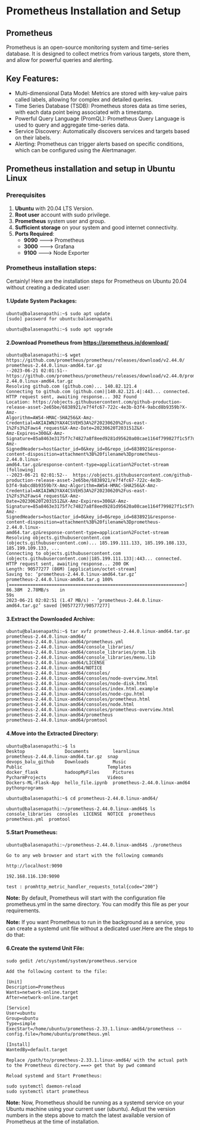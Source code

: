 # Prometheus Installation and Setup

## Prometheus
Prometheus is an open-source monitoring system and time-series database. It is designed to collect metrics from various 
targets, store them, and allow for powerful queries and alerting.

## Key Features:
- Multi-dimensional Data Model: Metrics are stored with key-value pairs called labels, allowing for complex and detailed queries.
- Time Series Database (TSDB): Prometheus stores data as time series, with each data point being associated with a timestamp.
- Powerful Query Language (PromQL): Prometheus Query Language is used to query and aggregate time-series data.
- Service Discovery: Automatically discovers services and targets based on their labels.
- Alerting: Prometheus can trigger alerts based on specific conditions, which can be configured using the Alertmanager.

## Prometheus installation and setup in Ubuntu Linux 

### Prerequisites

1. **Ubuntu** with 20.04 LTS Version.
2. **Root user** account with sudo privilege.
3. **Prometheus** system user and group.
4. **Sufficient storage** on your system and good internet connectivity.
5. **Ports Required**:
   - **9090** ---> Prometheus
   - **3000** ---> Grafana
   - **9100** ---> Node Exporter
   
### Prometheus installation steps:
Certainly! Here are the installation steps for Prometheus on Ubuntu 20.04 without creating a dedicated user:

#### 1.Update System Packages:
```
ubuntu@balasenapathi:~$ sudo apt update
[sudo] password for ubuntu:balasenapathi

ubuntu@balasenapathi:~$ sudo apt upgrade
```

#### 2.Download Prometheus from https://prometheus.io/download/
```
ubuntu@balasenapathi:~$ wget https://github.com/prometheus/prometheus/releases/download/v2.44.0/
prometheus-2.44.0.linux-amd64.tar.gz
--2023-06-21 02:01:51--  https://github.com/prometheus/prometheus/releases/download/v2.44.0/prometheus-2.44.0.linux-amd64.tar.gz
Resolving github.com (github.com)... 140.82.121.4
Connecting to github.com (github.com)|140.82.121.4|:443... connected.
HTTP request sent, awaiting response... 302 Found
Location: https://objects.githubusercontent.com/github-production-release-asset-2e65be/6838921/e7f4fc67-722c-4e3b-b3f4-9abcd8b9359b?X-Amz-
Algorithm=AWS4-HMAC-SHA256&X-Amz-Credential=AKIAIWNJYAX4CSVEH53A%2F20230620%2Fus-east-1%2Fs3%2Faws4_request&X-Amz-Date=20230620T203151Z&X-
Amz-Expires=300&X-Amz-Signature=85a8463e3175f7c74827a8f8eed9281d95620a08cae1164f799827f1c5f7d3c8&X-Amz-
SignedHeaders=host&actor_id=0&key_id=0&repo_id=6838921&response-content-disposition=attachment%3B%20filename%3Dprometheus-2.44.0.linux-
amd64.tar.gz&response-content-type=application%2Foctet-stream [following]
--2023-06-21 02:01:52--  https://objects.githubusercontent.com/github-production-release-asset-2e65be/6838921/e7f4fc67-722c-4e3b-
b3f4-9abcd8b9359b?X-Amz-Algorithm=AWS4-HMAC-SHA256&X-Amz-Credential=AKIAIWNJYAX4CSVEH53A%2F20230620%2Fus-east-1%2Fs3%2Faws4_request&X-Amz-
Date=20230620T203151Z&X-Amz-Expires=300&X-Amz-Signature=85a8463e3175f7c74827a8f8eed9281d95620a08cae1164f799827f1c5f7d3c8&X-Amz-
SignedHeaders=host&actor_id=0&key_id=0&repo_id=6838921&response-content-disposition=attachment%3B%20filename%3Dprometheus-2.44.0.linux-
amd64.tar.gz&response-content-type=application%2Foctet-stream
Resolving objects.githubusercontent.com (objects.githubusercontent.com)... 185.199.111.133, 185.199.108.133, 185.199.109.133, ...
Connecting to objects.githubusercontent.com (objects.githubusercontent.com)|185.199.111.133|:443... connected.
HTTP request sent, awaiting response... 200 OK
Length: 90577277 (86M) [application/octet-stream]
Saving to: ‘prometheus-2.44.0.linux-amd64.tar.gz’
prometheus-2.44.0.linux-amd64.tar.g 100%[=================================================================>]  86.38M  2.78MB/s    in 
59s     
2023-06-21 02:02:51 (1.47 MB/s) - ‘prometheus-2.44.0.linux-amd64.tar.gz’ saved [90577277/90577277]
```

#### 3.Extract the Downloaded Archive:
```
ubuntu@balasenapathi:~$ tar xvfz prometheus-2.44.0.linux-amd64.tar.gz
prometheus-2.44.0.linux-amd64/
prometheus-2.44.0.linux-amd64/prometheus.yml
prometheus-2.44.0.linux-amd64/console_libraries/
prometheus-2.44.0.linux-amd64/console_libraries/prom.lib
prometheus-2.44.0.linux-amd64/console_libraries/menu.lib
prometheus-2.44.0.linux-amd64/LICENSE
prometheus-2.44.0.linux-amd64/NOTICE
prometheus-2.44.0.linux-amd64/consoles/
prometheus-2.44.0.linux-amd64/consoles/node-overview.html
prometheus-2.44.0.linux-amd64/consoles/node-disk.html
prometheus-2.44.0.linux-amd64/consoles/index.html.example
prometheus-2.44.0.linux-amd64/consoles/node-cpu.html
prometheus-2.44.0.linux-amd64/consoles/prometheus.html
prometheus-2.44.0.linux-amd64/consoles/node.html
prometheus-2.44.0.linux-amd64/consoles/prometheus-overview.html
prometheus-2.44.0.linux-amd64/prometheus
prometheus-2.44.0.linux-amd64/promtool
```

#### 4.Move into the Extracted Directory:
```
ubuntu@balasenapathi:~$ ls
Desktop               Documents         learnlinux                     prometheus-2.44.0.linux-amd64.tar.gz  snap
devops_balu_github    Downloads         Music                          Public                                Templates
docker_flask          hadoopMyFiles     Pictures                       PycharmProjects                       Videos
Dockers-ML-Flask-App  hello_file.ipynb  prometheus-2.44.0.linux-amd64  pythonprograms

ubuntu@balasenapathi:~$ cd prometheus-2.44.0.linux-amd64/

ubuntu@balasenapathi:~/prometheus-2.44.0.linux-amd64$ ls
console_libraries  consoles  LICENSE  NOTICE  prometheus  prometheus.yml  promtool
```

#### 5.Start Prometheus:
```
ubuntu@balasenapathi:~/prometheus-2.44.0.linux-amd64$ ./prometheus

Go to any web browser and start with the following commands

http://localhost:9090

192.168.116.130:9090

test : promhttp_metric_handler_requests_total{code="200"}
```
**Note:** By default, Prometheus will start with the configuration file prometheus.yml in the same directory. You can 
modify this file as per your requirements.

**Note:** If you want Prometheus to run in the background as a service, you can create a systemd unit file without a 
dedicated user.Here are the steps to do that:

#### 6.Create the systemd Unit File:
```
sudo gedit /etc/systemd/system/prometheus.service

Add the following content to the file:

[Unit]
Description=Prometheus
Wants=network-online.target
After=network-online.target

[Service]
User=ubuntu
Group=ubuntu
Type=simple
ExecStart=/home/ubuntu/prometheus-2.33.1.linux-amd64/prometheus --config.file=/home/ubuntu/prometheus.yml

[Install]
WantedBy=default.target

Replace /path/to/prometheus-2.33.1.linux-amd64/ with the actual path to the Prometheus directory.===> get that by pwd command

Reload systemd and Start Prometheus:

sudo systemctl daemon-reload
sudo systemctl start prometheus
```
**Note:** Now, Prometheus should be running as a systemd service on your Ubuntu machine using your current user (ubuntu).
Adjust the version numbers in the steps above to match the latest available version of Prometheus at the time of installation.




